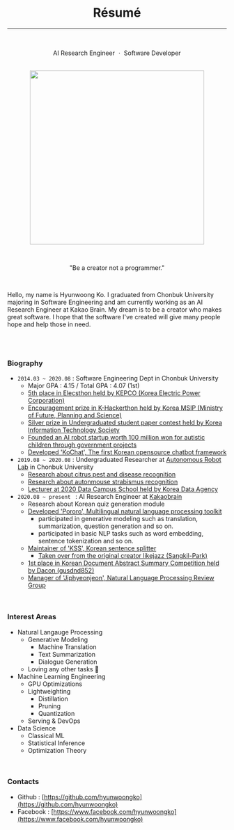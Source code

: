 <div align=center>

# Résumé 

----

<br>

AI Research Engineer ㆍ Software Developer <br><br>

<img width=400 src="https://avatars3.githubusercontent.com/u/38183241?s=460&u=bda10be940252ef4f36d945d5fc369f4a6b6b51f&v=4"> <br>

<br>

"Be a creator not a programmer." 

</div>

<br>

<div align=left>
  
Hello, my name is Hyunwoong Ko. I graduated from Chonbuk University majoring in Software Engineering and am currently working as an AI Research Engineer at Kakao Brain. My dream is to be a creator who makes great software. I hope that the software I've created will give many people hope and help those in need.

<br>
<br>

### Biography
- `2014.03 ~ 2020.08` : Software Engineering Dept in Chonbuk University
  - Major GPA : 4.15 / Total GPA : 4.07 (1st)
  - [5th place in Elecsthon held by KEPCO (Korea Electric Power Corporation)](https://blog.kepco.co.kr/1310)
  - [Encouragement prize in K-Hackerthon held by Korea MSIP (Ministry of Future, Planning and Science)](https://newsis.com/view/?id=NISX20181108_0000467462&cID=10808&pID=10800)
  - [Silver prize in Undergraduated student paper contest held by Korea Information Technology Society](http://www.todayan.com/news/articleView.html?idxno=230207)
  - [Founded an AI robot startup worth 100 million won for autistic children through government projects](https://github.com/hyunwoongko/social-robot-bao)
  - [Developed 'KoChat', The first Korean opensource chatbot framework](https://github.com/hyunwoongko/kochat)
- `2019.08 ~ 2020.08` : Undergraduated Researcher at [Autonomous Robot Lab](https://github.com/AI-Robot-Lab) in Chonbuk University
  - [Research about citrus pest and disease recognition](https://github.com/hyunwoongko/citrus-pest-disease-recognition)
  - [Research about autonmouse strabismus recognition](https://github.com/hyunwoongko/strabismus-recognition)
  - [Lecturer at 2020 Data Campus School held by Korea Data Agency](https://github.com/hyunwoongko/bigdata-lecture)
- `2020.08 ~ present ` : AI Research Engineer at [Kakaobrain](https://github.com/kakaobrain)
  - Research about Korean quiz generation module
  - [Developed 'Pororo', Multilingual natural language processing toolkit](https://github.com/kakaobrain/pororo)
    - participated in generative modeling such as translation, summarization, question generation and so on.
    - participated in basic NLP tasks such as word embedding, sentence tokenization and so on.
  - [Maintainer of 'KSS', Korean sentence splitter](https://github.com/hyunwoongko/kss)
    - [Taken over from the original creator likejazz (Sangkil-Park)](https://github.com/likejazz/korean-sentence-splitter)
  - [1st place in Korean Document Abstract Summary Competition held by Dacon (gusdnd852)](https://dacon.io/competitions/official/235673/leaderboard/)
  - [Manager of 'Jiphyeonjeon', Natural Language Processing Review Group](https://github.com/jiphyeonjeon/nlp-review)
  
<br>

### Interest Areas
- Natural Langauge Processing
  - Generative Modeling
    - Machine Translation
    - Text Summarization
    - Dialogue Generation
  - Loving any other tasks 🥰
- Machine Learning Engineering
  - GPU Optimizations
  - Lightweighting
    - Distillation
    - Pruning
    - Quantization
  - Serving & DevOps
- Data Science
  - Classical ML
  - Statistical Inference
  - Optimization Theory
  
<br>

### Contacts
- Github : [https://github.com/hyunwoongko](https://github.com/hyunwoongko)
- Facebook : [https://www.facebook.com/hyunwoongko](https://www.facebook.com/hyunwoongko)

</div>
